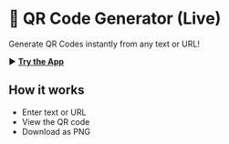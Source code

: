 # 🔳 QR Code Generator (Live)

Generate QR Codes instantly from any text or URL!

▶️ **[Try the App](https://YOUR-STREAMLIT-APP-URL)**

## How it works
- Enter text or URL
- View the QR code
- Download as PNG
